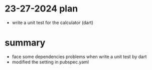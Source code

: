 # 23-27-2024 plan
- write a unit test for the calculator (dart)

# summary
- face some dependencies problems when write a unit test by dart
- modified the setting in pubspec.yaml

